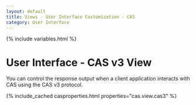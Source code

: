 ```yaml
---
layout: default
title: Views - User Interface Customization - CAS
category: User Interface
---
```


{% include variables.html %}

# User Interface - CAS v3 View

You can control the response output when a client application interacts with CAS using the CAS v3 protocol.

{% include_cached casproperties.html properties="cas.view.cas3" %}
